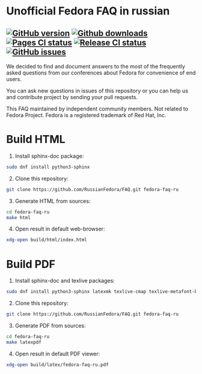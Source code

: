 # Unofficial Fedora FAQ in russian

[![GitHub version](https://img.shields.io/github/v/release/RussianFedora/FAQ?sort=semver&color=brightgreen&logo=git&logoColor=white)](https://github.com/RussianFedora/FAQ/releases)
[![Github downloads](https://img.shields.io/github/downloads/RussianFedora/FAQ/total.svg?label=PDF%20downloads&logo=github&logoColor=white)](https://github.com/RussianFedora/FAQ/releases)
[![Pages CI status](https://github.com/RussianFedora/FAQ/actions/workflows/gh-pages.yaml/badge.svg)](https://github.com/RussianFedora/FAQ/actions/workflows/gh-pages.yaml)
[![Release CI status](https://github.com/RussianFedora/FAQ/actions/workflows/release.yaml/badge.svg)](https://github.com/RussianFedora/FAQ/actions/workflows/release.yaml)
[![GitHub issues](https://img.shields.io/github/issues/RussianFedora/FAQ.svg?label=issues&logo=pinboard&logoColor=white)](https://github.com/RussianFedora/FAQ/issues)
---

We decided to find and document answers to the most of the frequently asked questions from our conferences about Fedora for convenience of end users.

You can ask new questions in issues of this repository or you can help us and contribute project by sending your pull requests.

This FAQ maintained by independent community members. Not related to Fedora Project. Fedora is a registered trademark of Red Hat, Inc.

# Build HTML

1. Install sphinx-doc package:

```bash
sudo dnf install python3-sphinx
```

2. Clone this repository:

```bash
git clone https://github.com/RussianFedora/FAQ.git fedora-faq-ru
```

3. Generate HTML from sources:

```bash
cd fedora-faq-ru
make html
```

4. Open result in default web-browser:

```bash
xdg-open build/html/index.html
```

# Build PDF

1. Install sphinx-doc and texlive packages:

```bash
sudo dnf install python3-sphinx latexmk texlive-cmap texlive-metafont-bin texlive-collection-fontsrecommended texlive-babel-russian texlive-hyphen-russian texlive-titling texlive-fancyhdr texlive-titlesec texlive-tabulary texlive-framed texlive-wrapfig texlive-parskip texlive-upquote texlive-capt-of texlive-needspace texlive-collection-langcyrillic texlive-cyrillic-bin texlive-cmcyr texlive-cyrillic-bin-bin texlive-fncychap texlive-xetex dejavu-sans-fonts dejavu-serif-fonts dejavu-sans-mono-fonts texlive-polyglossia texlive-xindy
```

2. Clone this repository:

```bash
git clone https://github.com/RussianFedora/FAQ.git fedora-faq-ru
```

3. Generate PDF from sources:

```bash
cd fedora-faq-ru
make latexpdf
```

4. Open result in default PDF viewer:

```bash
xdg-open build/latex/fedora-faq-ru.pdf
```
